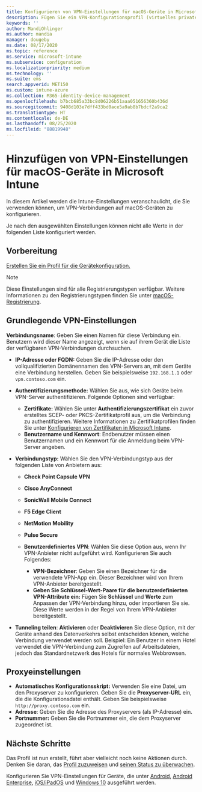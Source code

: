 ```yaml
---
title: Konfigurieren von VPN-Einstellungen für macOS-Geräte in Microsoft Intune – Azure | Microsoft-Dokumentation
description: Fügen Sie ein VPN-Konfigurationsprofil (virtuelles privates Netzwerk) hinzu, oder erstellen Sie ein solches. Dies beinhaltet Verbindungsdetails, getrenntes Tunneln, benutzerdefinierte VPN-Einstellungen mit Bezeichner und Schlüssel-Wert-Paaren, Proxyeinstellungen mit Konfigurationsskript, IP- oder FQDN-Adresse sowie TCP-Port in Microsoft Intune auf Geräten, die unter macOS ausgeführt werden.
keywords: ''
author: MandiOhlinger
ms.author: mandia
manager: dougeby
ms.date: 08/17/2020
ms.topic: reference
ms.service: microsoft-intune
ms.subservice: configuration
ms.localizationpriority: medium
ms.technology: ''
ms.suite: ems
search.appverid: MET150
ms.custom: intune-azure
ms.collection: M365-identity-device-management
ms.openlocfilehash: b7bcb685a33bc8d06226b51aaa051656360b436d
ms.sourcegitcommit: 9408d103e7dff433bd0ace5a9ab8b7bdcf2a9ca2
ms.translationtype: HT
ms.contentlocale: de-DE
ms.lasthandoff: 08/25/2020
ms.locfileid: "88819948"
---
```

# <a name="add-vpn-settings-on-macos-devices-in-microsoft-intune"></a>Hinzufügen von VPN-Einstellungen für macOS-Geräte in Microsoft Intune

In diesem Artikel werden die Intune-Einstellungen veranschaulicht, die Sie verwenden können, um VPN-Verbindungen auf macOS-Geräten zu konfigurieren.

Je nach den ausgewählten Einstellungen können nicht alle Werte in der folgenden Liste konfiguriert werden.

## <a name="before-you-begin"></a>Vorbereitung

[Erstellen Sie ein Profil für die Gerätekonfiguration.](vpn-settings-configure.md)

> [!NOTE]
> Diese Einstellungen sind für alle Registrierungstypen verfügbar. Weitere Informationen zu den Registrierungstypen finden Sie unter [macOS-Registrierung](../enrollment/macos-enroll.md).

## <a name="base-vpn-settings"></a>Grundlegende VPN-Einstellungen

**Verbindungsname**: Geben Sie einen Namen für diese Verbindung ein. Benutzern wird dieser Name angezeigt, wenn sie auf ihrem Gerät die Liste der verfügbaren VPN-Verbindungen durchsuchen.

- **IP-Adresse oder FQDN:** Geben Sie die IP-Adresse oder den vollqualifizierten Domänennamen des VPN-Servers an, mit dem Geräte eine Verbindung herstellen. Geben Sie beispielsweise `192.168.1.1` oder `vpn.contoso.com` ein.
- **Authentifizierungsmethode:** Wählen Sie aus, wie sich Geräte beim VPN-Server authentifizieren. Folgende Optionen sind verfügbar:
  - **Zertifikate:** Wählen Sie unter **Authentifizierungszertifikat** ein zuvor erstelltes SCEP- oder PKCS-Zertifikatprofil aus, um die Verbindung zu authentifizieren. Weitere Informationen zu Zertifikatprofilen finden Sie unter [Konfigurieren von Zertifikaten in Microsoft Intune](../protect/certificates-configure.md).
  - **Benutzername und Kennwort**: Endbenutzer müssen einen Benutzernamen und ein Kennwort für die Anmeldung beim VPN-Server angeben.
- **Verbindungstyp:** Wählen Sie den VPN-Verbindungstyp aus der folgenden Liste von Anbietern aus:
  - **Check Point Capsule VPN**
  - **Cisco AnyConnect**
  - **SonicWall Mobile Connect**
  - **F5 Edge Client**
  - **NetMotion Mobility**
  - **Pulse Secure**
  - **Benutzerdefiniertes VPN**: Wählen Sie diese Option aus, wenn Ihr VPN-Anbieter nicht aufgeführt wird. Konfigurieren Sie auch Folgendes:

    - **VPN-Bezeichner**: Geben Sie einen Bezeichner für die verwendete VPN-App ein. Dieser Bezeichner wird von Ihrem VPN-Anbieter bereitgestellt.
    - **Geben Sie Schlüssel-Wert-Paare für die benutzerdefinierten VPN-Attribute ein:** Fügen Sie **Schlüssel** und **Werte** zum Anpassen der VPN-Verbindung hinzu, oder importieren Sie sie. Diese Werte werden in der Regel von Ihrem VPN-Anbieter bereitgestellt.

- **Tunneling teilen**: **Aktivieren** oder **Deaktivieren** Sie diese Option, mit der Geräte anhand des Datenverkehrs selbst entscheiden können, welche Verbindung verwendet werden soll. Beispiel: Ein Benutzer in einem Hotel verwendet die VPN-Verbindung zum Zugreifen auf Arbeitsdateien, jedoch das Standardnetzwerk des Hotels für normales Webbrowsen.

<!--- **Per-app VPN** - Select this option if you want to associate this VPN connection with an iOS/iPadOS or macOS app so that the connection will be opened when the app is run. You can associate the VPN profile with an app when you assign the software. For more information, see [How to assign and monitor apps](../apps/apps-deploy.md). --->

## <a name="proxy-settings"></a>Proxyeinstellungen

- **Automatisches Konfigurationsskript:** Verwenden Sie eine Datei, um den Proxyserver zu konfigurieren. Geben Sie die **Proxyserver-URL** ein, die die Konfigurationsdatei enthält. Geben Sie beispielsweise `http://proxy.contoso.com` ein.
- **Adresse**: Geben Sie die Adresse des Proxyservers (als IP-Adresse) ein.
- **Portnummer:** Geben Sie die Portnummer ein, die dem Proxyserver zugeordnet ist.

## <a name="next-steps"></a>Nächste Schritte

Das Profil ist nun erstellt, führt aber vielleicht noch keine Aktionen durch. Denken Sie daran, das [Profil zuzuweisen](device-profile-assign.md) und [seinen Status zu überwachen](device-profile-monitor.md).

Konfigurieren Sie VPN-Einstellungen für Geräte, die unter [Android](vpn-settings-android.md), [Android Enterprise](vpn-settings-android-enterprise.md), [iOS/iPadOS](vpn-settings-ios.md) und [Windows 10](vpn-settings-windows-10.md) ausgeführt werden.
